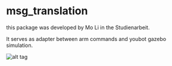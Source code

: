 # msg_translation

this package was developed by Mo Li in the Studienarbeit.

It serves as adapter between arm commands and youbot gazebo simulation.

![alt tag](http://i63.tinypic.com/lxwmp.png)
